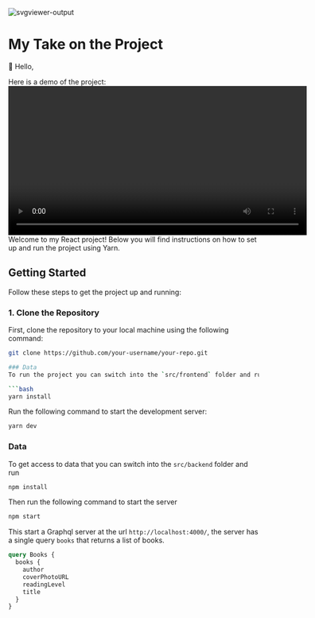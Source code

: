  ![svgviewer-output](https://github.com/ElloTechnology/backend_takehome/assets/3518127/561bc8d4-bffc-4360-b9ea-61e876bcec93)


# My Take on the Project

👋 Hello,

Here is a demo of the project:
<video width="600" controls>
  <source src="https://github.com/Stewart-Okwaro/Ello_Engineering-Challenge-by-Stewart-Okwaro/frontend/src/assets/Ello Frontend demo.mp4>
  Your browser does not support the video tag.
</video>
Welcome to my React project! Below you will find instructions on how to set up and run the project using Yarn.
## Getting Started

Follow these steps to get the project up and running:

### 1. Clone the Repository

First, clone the repository to your local machine using the following command:

```sh
git clone https://github.com/your-username/your-repo.git

### Data
To run the project you can switch into the `src/frontend` folder and run

```bash
yarn install
```

Run the following command to start the development server:

```bash
yarn dev
```

### Data
To get access to data that you can switch into the `src/backend` folder and run

```bash
npm install
```

Then run the following command to start the server

```bash
npm start
```

This start a Graphql server at the url `http://localhost:4000/`, the server has a single query `books` that returns a list of books. 

```graphql
query Books {
  books {
    author
    coverPhotoURL
    readingLevel
    title
  }
}
```





